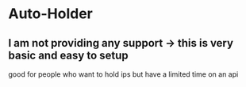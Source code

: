 # Auto-Holder

## I am not providing any support -> this is very basic and easy to setup

good for people who want to hold ips but have a limited time on an api
